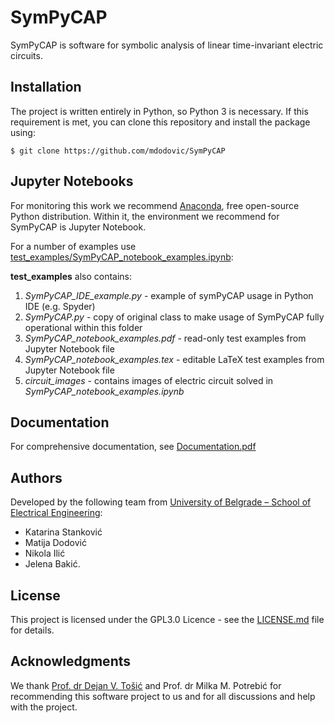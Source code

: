 # SymPyCAP

SymPyCAP is software for symbolic analysis of linear time-invariant electric circuits.


## Installation

The project is written entirely in Python, so Python 3 is necessary.
If this requirement is met, you can clone this repository and install the package using:

```
$ git clone https://github.com/mdodovic/SymPyCAP
```

## Jupyter Notebooks

For monitoring this work we recommend [Anaconda](https://www.anaconda.com/products/individual), free open-source Python distribution. Within it, the environment we recommend for SymPyCAP is Jupyter Notebook.

For a number of examples use [test_examples/SymPyCAP_notebook_examples.ipynb](https://github.com/mdodovic/SymPyCAP/blob/main/test_examples/SymPyCAP_notebook_examples.ipynb):


**test_examples** also contains:
1) *SymPyCAP_IDE_example.py* - example of symPyCAP usage in Python IDE (e.g. Spyder)
2) *SymPyCAP.py* - copy of original class to make usage of SymPyCAP fully operational within this folder
3) *SymPyCAP_notebook_examples.pdf* - read-only test examples from Jupyter Notebook file
4) *SymPyCAP_notebook_examples.tex* - editable LaTeX test examples from Jupyter Notebook file
5) *circuit_images* - contains images of electric circuit solved in *SymPyCAP_notebook_examples.ipynb*
	
<!--	
## Video tutorials

Videos which demonstrate set up and usage of SymPyCAP solver are on YouYube:

[How to set up SymPyCAP envirnoment] (https://youtu.be/ZrY9r1QEdkI)\
[Test example: Voltage divider] (https://youtu.be/zYHFSD3gxIE)

Language of all videos are Serbian, and **English caption** is provided to every video as the YouTube option.
-->
## Documentation

For comprehensive documentation, see [Documentation.pdf](https://github.com/mdodovic/SymPyCAP/blob/main/documentation/Documentation.pdf)

## Authors

Developed by the following team from [University of Belgrade – School of Electrical Engineering](https://www.etf.bg.ac.rs): 

* Katarina Stanković
* Matija Dodović
* Nikola Ilić
* Jelena Bakić.

## License

This project is licensed under the GPL3.0 Licence - see the [LICENSE.md](https://github.com/mdodovic/SymPyCAP/blob/main/LICENSE) file for details.

## Acknowledgments

We thank [Prof. dr Dejan V. Tošić](http://home.etf.rs/~tosic/) and Prof. dr Milka M. Potrebić for recommending this software project to us and for all discussions and help with the project.

